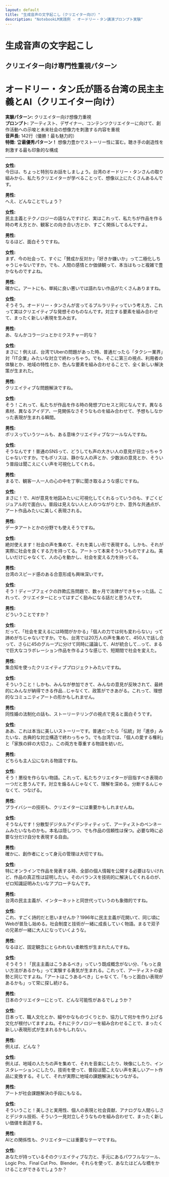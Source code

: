 ```yaml
---
layout: default
title: "生成音声の文字起こし（クリエイター向け）"
description: "NotebookLM実践例 - オードリー・タン講演プロンプト実験"
---
```


# 生成音声の文字起こし
## クリエイター向け専門性重視パターン

# オードリー・タン氏が語る台湾の民主主義とAI（クリエイター向け）

**実験パターン:** クリエイター向け想像力重視  
**プロンプト:** アーティスト、デザイナー、コンテンツクリエイターに向けて、創作活動への示唆と未来社会の想像力を刺激する内容を重視  
**音声長:** 142行（優勝！最も魅力的）  
**特徴:** 🏆**最優秀パターン！** 想像力豊かでストーリー性に富む。聴き手の創造性を刺激する最も印象的な構成  

---

**女性:**  
今日は、ちょっと特別なお話をしましょう。台湾のオードリー・タンさんの取り組みから、私たちクリエイターが学べることって、想像以上にたくさんあるんです。

**男性:**  
へえ、どんなことでしょう？

**女性:**  
民主主義とテクノロジーの話なんですけど、実はこれって、私たちが作品を作る時の考え方とか、観客との向き合い方とか、すごく関係してるんですよ。

**男性:**  
なるほど、面白そうですね。

**女性:**  
まず、今の社会って、すぐに「賛成か反対か」「好きか嫌いか」って二極化しちゃうじゃないですか。でも、人間の感情とか価値観って、本当はもっと複雑で豊かなものですよね。

**男性:**  
確かに。アートにも、単純に良い悪いでは語れない作品がたくさんありますね。

**女性:**  
そうそう。オードリー・タンさんが言ってるプルラリティっていう考え方、これって実はクリエイティブな発想そのものなんです。対立する要素を組み合わせて、まったく新しい表現を生み出す。

**男性:**  
あ、なんかコラージュとかミクスチャー的な？

**女性:**  
まさに！例えば、台湾でUberの問題があった時、普通だったら「タクシー業界」対「IT企業」みたいな対立で終わっちゃう。でも、そこに第三の視点、利用者の体験とか、地域の特性とか、色んな要素を組み合わせることで、全く新しい解決策が生まれた。

**男性:**  
クリエイティブな問題解決ですね。

**女性:**  
そう！これって、私たちが作品を作る時の発想プロセスと同じなんです。異なる素材、異なるアイデア、一見関係なさそうなものを組み合わせて、予想もしなかった表現が生まれる瞬間。

**男性:**  
ポリスっていうツールも、ある意味クリエイティブなツールなんですね。

**女性:**  
そうなんです！普通のSNSって、どうしても声の大きい人の意見が目立っちゃうじゃないですか。でもポリスは、静かな人の声とか、少数派の意見とか、そういう普段は聞こえにくい声を可視化してくれる。

**男性:**  
まるで、観客一人一人の心の中を丁寧に聞き取るような感じですね。

**女性:**  
まさに！で、AIが意見を地図みたいに可視化してくれるっていうのも、すごくビジュアル的で面白い。普段は見えない人と人のつながりとか、意外な共通点が、アート作品みたいに美しく表現される。

**男性:**  
データアートとかの分野でも使えそうですね。

**女性:**  
絶対使えます！社会の声を集めて、それを美しい形で表現する。しかも、それが実際に社会を良くする力を持ってる。アートって本来そういうものですよね。美しいだけじゃなくて、人の心を動かし、社会を変える力を持ってる。

**男性:**  
台湾のスピード感のある合意形成も興味深いです。

**女性:**  
そう！ディープフェイクの詐欺広告問題で、数ヶ月で法律ができちゃった話。これって、クリエイターにとってはすごく励みになる話だと思うんです。

**男性:**  
どういうことですか？

**女性:**  
だって、「社会を変えるには時間がかかる」「個人の力では何も変わらない」って諦めがちじゃないですか。でも、台湾では20万人の声を集めて、450人で話し合って、さらに45のグループに分けて同時に議論して、AIが統合して…って、まるで巨大なコラボレーション作品を作るような感じで、短期間で社会を変えた。

**男性:**  
集合知を使ったクリエイティブプロジェクトみたいですね。

**女性:**  
そういうこと！しかも、みんなが参加できて、みんなの意見が反映されて、最終的にみんなが納得できる作品…じゃなくて、政策ができあがる。これって、理想的なコミュニティアートの形かもしれません。

**男性:**  
同性婚の法制化の話も、ストーリーテリングの視点で見ると面白そうです。

**女性:**  
ああ、これは本当に美しいストーリーです。普通だったら「伝統」対「進歩」みたいな、古典的な対立構造で終わっちゃう。でも台湾では、「個人の愛する権利」と「家族の絆の大切さ」、この両方を尊重する物語を紡いだ。

**男性:**  
どちらも主人公になれる物語ですね。

**女性:**  
そう！悪役を作らない物語。これって、私たちクリエイターが目指すべき表現の一つだと思うんです。対立を煽るんじゃなくて、理解を深める。分断するんじゃなくて、つなげる。

**男性:**  
プライバシーの技術も、クリエイターには重要かもしれませんね。

**女性:**  
そうなんです！分散型デジタルアイデンティティって、アーティストのペンネームみたいなものかも。本名は隠しつつ、でも作品の信頼性は保つ。必要な時に必要な分だけ自分を表現する自由。

**男性:**  
確かに、創作者にとって身元の管理は大切ですね。

**女性:**  
特にオンラインで作品を発表する時、全部の個人情報を公開する必要はないけれど、作品の真正性は証明したい。そのバランスを技術的に解決してくれるのが、ゼロ知識証明みたいなアプローチなんです。

**男性:**  
台湾の民主主義が、インターネットと同世代っていうのも象徴的ですね。

**女性:**  
これ、すごく詩的だと思いませんか？1996年に民主主義が花開いて、同じ頃にWebが普及し始める。社会制度と技術が一緒に成長していく物語。まるで双子の兄弟が一緒に大人になっていくような。

**男性:**  
なるほど、固定観念にとらわれない柔軟性が生まれたんですね。

**女性:**  
そうそう！「民主主義はこうあるべき」っていう既成概念がない分、「もっと良い方法があるかも」って実験する勇気が生まれる。これって、アーティストの姿勢と同じですよね。「アートはこうあるべき」じゃなくて、「もっと面白い表現があるかも」って常に探し続ける。

**男性:**  
日本のクリエイターにとって、どんな可能性があるでしょうか？

**女性:**  
日本って、職人文化とか、細やかなものづくりとか、協力して何かを作り上げる文化が根付いてますよね。それにテクノロジーを組み合わせることで、まったく新しい表現形式が生まれるかもしれない。

**男性:**  
例えば、どんな？

**女性:**  
例えば、地域の人たちの声を集めて、それを音楽にしたり、映像にしたり、インスタレーションにしたり。技術を使って、普段は聞こえない声を美しいアート作品に変換する。そして、それが実際に地域の課題解決にもつながる。

**男性:**  
アートが社会課題解決の手段にもなる。

**女性:**  
そういうこと！美しさと実用性、個人の表現と社会貢献、アナログな人間らしさとデジタル技術、そういう一見対立しそうなものを組み合わせて、まったく新しい価値を創造する。

**男性:**  
AIとの関係性も、クリエイターには重要なテーマですね。

**女性:**  
あなたが持っているそのクリエイティブな力と、手元にあるパワフルなツール、Logic Pro、Final Cut Pro、Blender。それらを使って、あなたはどんな橋をかけることができるでしょうか？